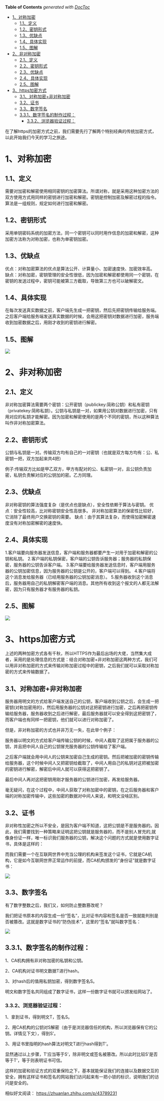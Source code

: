 <!-- START doctoc generated TOC please keep comment here to allow auto update -->
<!-- DON'T EDIT THIS SECTION, INSTEAD RE-RUN doctoc TO UPDATE -->
**Table of Contents**  *generated with [DocToc](https://github.com/thlorenz/doctoc)*

- [1、对称加密](#1%E5%AF%B9%E7%A7%B0%E5%8A%A0%E5%AF%86)
  - [1.1、定义](#11%E5%AE%9A%E4%B9%89)
  - [1.2、密钥形式](#12%E5%AF%86%E9%92%A5%E5%BD%A2%E5%BC%8F)
  - [1.3、优缺点](#13%E4%BC%98%E7%BC%BA%E7%82%B9)
  - [1.4、具体实现](#14%E5%85%B7%E4%BD%93%E5%AE%9E%E7%8E%B0)
  - [1.5、图解](#15%E5%9B%BE%E8%A7%A3)
- [2、非对称加密](#2%E9%9D%9E%E5%AF%B9%E7%A7%B0%E5%8A%A0%E5%AF%86)
  - [2.1、定义](#21%E5%AE%9A%E4%B9%89)
  - [2.2、密钥形式](#22%E5%AF%86%E9%92%A5%E5%BD%A2%E5%BC%8F)
  - [2.3、优缺点](#23%E4%BC%98%E7%BC%BA%E7%82%B9)
  - [2.4、具体实现](#24%E5%85%B7%E4%BD%93%E5%AE%9E%E7%8E%B0)
  - [2.5、图解](#25%E5%9B%BE%E8%A7%A3)
- [3、https加密方式](#3https%E5%8A%A0%E5%AF%86%E6%96%B9%E5%BC%8F)
  - [3.1、对称加密+非对称加密](#31%E5%AF%B9%E7%A7%B0%E5%8A%A0%E5%AF%86%E9%9D%9E%E5%AF%B9%E7%A7%B0%E5%8A%A0%E5%AF%86)
  - [3.2、证书](#32%E8%AF%81%E4%B9%A6)
  - [3.3、数字签名](#33%E6%95%B0%E5%AD%97%E7%AD%BE%E5%90%8D)
  - [3.3.1、数字签名的制作过程：](#331%E6%95%B0%E5%AD%97%E7%AD%BE%E5%90%8D%E7%9A%84%E5%88%B6%E4%BD%9C%E8%BF%87%E7%A8%8B)
    - [3.3.2、浏览器验证过程：](#332%E6%B5%8F%E8%A7%88%E5%99%A8%E9%AA%8C%E8%AF%81%E8%BF%87%E7%A8%8B)

<!-- END doctoc generated TOC please keep comment here to allow auto update -->

在了解https的加密方式之前，我们需要先行了解两个特别经典的传统加密方式，以此开始我们今天的学习之旅途。
# 1、对称加密
## 1.1、定义
需要对加密和解密使用相同密钥的加密算法。所谓对称，就是采用这种加密方法的双方使用方式用同样的密钥进行加密和解密。密钥是控制加密及解密过程的指令。算法是一组规则，规定如何进行加密和解密。

## 1.2、密钥形式
采用单钥密码系统的加密方法，同一个密钥可以同时用作信息的加密和解密，这种加密方法称为对称加密，也称为单密钥加密。

## 1.3、优缺点
优点：对称加密算法的优点是算法公开、计算量小、加密速度快、加密效率高。 缺点：对称加密，密钥管理的安全性很低，因为加密和解密都使用同一个密钥，在密钥的发送过程中，密钥可能被第三方截取，导致第三方也可以破解密文。

## 1.4、具体实现
在每次发送真实数据之前，客户端先生成一把密钥，然后先把密钥传输给服务端。之后客户端给服务端发送真实数据的时候，会用这把密钥对数据进行加密，服务端收到加密数据之后，用刚才收到的密钥进行解密。
## 1.5、图解
![](https://img-blog.csdnimg.cn/20210729235620597.png?x-oss-process=image/watermark,type_ZmFuZ3poZW5naGVpdGk,shadow_10,text_aHR0cHM6Ly9ibG9nLmNzZG4ubmV0L3FxXzQ1OTAxNzQx,size_16,color_FFFFFF,t_70)

# 2、非对称加密
## 2.1、定义
非对称加密算法需要两个密钥：公开密钥（publickey:简称公钥）和私有密钥（privatekey:简称私钥）。公钥与私钥是一对，如果用公钥对数据进行加密，只有用对应的私钥才能解密。因为加密和解密使用的是两个不同的密钥，所以这种算法叫作非对称加密算法。

## 2.2、密钥形式
公钥与私钥是一对。传输双方均有自己的一对密钥（也就是双方每方均有：公、私密钥一把，双方加起来共4把）

例子:传输双方比如是甲乙双方，甲方有配对的公、私密钥一对，且公钥负责加密，私钥负责解对应的公钥加的密。乙方同理。

## 2.3、优缺点
非对称密钥的算法强度复杂（是优点也是缺点），安全性依赖于算法与密钥。 优点：安全性较高，比对称密钥安全性高很多。 非对称加密算法的保密性比较好，它消除了最终用户交换密钥的需要。 缺点：由于其算法复杂，而使得加密解密速度没有对称加密解密的速度快。

## 2.4、具体实现
1.客户端要向服务器发送信息，客户端和服务器都要产生一对用于加密和解密的公钥和私钥。 2.客户端的私钥保密，客户端的公钥告诉服务器；服务器的私钥保密，服务器的公钥告诉客户端。 3.客户端要给服务器发送信息时，客户端用服务器的公钥加密信息，因为服务器的公钥是公开的，客户端可以得到。 4.客户端将这个消息发给服务器（已经用服务器的公钥加密消息）。 5.服务器收到这个消息后，服务器用自己的私钥解密客户端的消息。其他所有收到这个报文的人都无法解密，因为只有服务器才有服务器的私钥。

## 2.5、图解
![](https://img-blog.csdnimg.cn/20210729235727421.png?x-oss-process=image/watermark,type_ZmFuZ3poZW5naGVpdGk,shadow_10,text_aHR0cHM6Ly9ibG9nLmNzZG4ubmV0L3FxXzQ1OTAxNzQx,size_16,color_FFFFFF,t_70)

# 3、https加密方式
上述的两种加密方式各有千秋，所以HTTPS作为最后出场的大佬，当然集大成者，采用的是处理信息的方式是：结合对称加密+非对称加密这两种方式，我们可以用非对称加密的方式来传输对称加密过程中的密钥，之后我们就可以采取对称加密的方式来传输数据了。

## 3.1、对称加密+非对称加密
服务器用明文的方式给客户端发送自己的公钥，客户端收到公钥之后，会生成一把密钥(对称加密用的)，然后用服务器的公钥对这把密钥进行加密，之后再把密钥传输给服务器，服务器收到之后进行解密，最后服务器就可以安全得到这把密钥了，而客户端也有同样一把密钥，他们就可以进行对称加密了。

但是，非对称加密的方式也并非万无一失，在此举个例子：

服务器以明文的方式给客户端传输公钥的时候，中间人截取了这把属于服务器的公钥，并且把中间人自己的公钥冒充服务器的公钥传输给了客户端。

之后客户端就会用中间人的公钥来加密自己生成的密钥。然后把被加密的密钥传输给服务器，这个时候中间人又把密钥给截取了，中间人用自己的私钥对这把被加密的密钥进行解密，解密后中间人就可以获得这把密钥了。

最后中间人再对这把密钥用刚才服务器的公钥进行加密，再发给服务器。

毫无疑问，在这个过程中，中间人获取了对称加密中的密钥，在之后服务器和客户端的对称加密传输中，这些加密的数据对中间人来说，和明文没啥区别。

## 3.2、证书
非对称性加密之所以不安全，是因为客户端不知道，这把公钥是不是服务器的。因此，我们需要找到一种策略来证明这把公钥就是服务器的，而不是别人冒充的,就像身份证一样，唯一标识我们服务器的公钥，解决这个问题的方式就是使用数字证书，具体是这样的：

而我们需要一个在互联网世界中充当公理的机构来签发这个证书，它就是CA机构，它是如今互联网世界正常运作的前提，而CA机构颁发的“身份证”就是数字证书：

![](https://img-blog.csdnimg.cn/img_convert/e49dc6119425630d482d806e251df91c.png)

## 3.3、数字签名
有了数字整数之后，我们又，如何防止整数篡改呢？

我们把证书原本的内容生成一份“签名”，比对证书内容和签名是否一致就能判别是否被篡改。这就是数字证书的“防伪技术”，这里的“签名”就叫数字签名：

![](https://img-blog.csdnimg.cn/img_convert/0efcb354320e2a06f5afd88d6fedea96.png)

## 3.3.1、数字签名的制作过程：
1、CA机构拥有非对称加密的私钥和公钥。

2、CA机构对证书明文数据T进行hash。

3、对hash后的值用私钥加密，得到数字签名S。

明文和数字签名共同组成了数字证书，这样一份数字证书就可以颁发给网站了。

### 3.3.2、浏览器验证过程：

1、拿到证书，得到明文T，签名S。

2、用CA机构的公钥对S解密（由于是浏览器信任的机构，所以浏览器保有它的公钥。详情见下文），得到S’。

3、用证书里指明的hash算法对明文T进行hash得到T’。

显然通过以上步骤，T’应当等于S‘，除非明文或签名被篡改。所以此时比较S’是否等于T’，等于则表明证书可信。

这样的加密和验证方式的双重保险之下，基本就能保证我们的连接以及数据交互的安全，拥有这样证书和签名的网站我们访问起来有一把小锁的标识，说明我们的访问是安全的。

相似好文阅读：
https://zhuanlan.zhihu.com/p/43789231